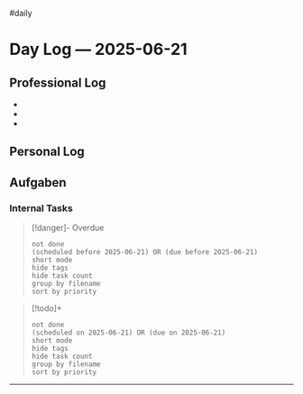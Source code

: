#daily
# Day Log — 2025-06-21

## Professional Log
-
-
-
## Personal Log

## Aufgaben

### Internal Tasks

> [!danger]- Overdue
>```tasks
>not done
>(scheduled before 2025-06-21) OR (due before 2025-06-21)
>short mode
>hide tags
>hide task count
>group by filename
>sort by priority
>```

> [!todo]+
>```tasks
>not done
>(scheduled on 2025-06-21) OR (due on 2025-06-21)
>short mode
>hide tags
>hide task count
>group by filename
>sort by priority
>```

---

